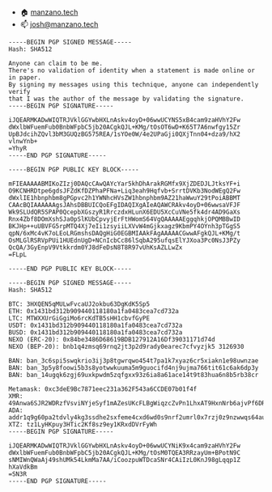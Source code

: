 - 🏠 [manzano.tech](https://www.manzano.tech)
- 📫 josh@manzano.tech

```
-----BEGIN PGP SIGNED MESSAGE-----
Hash: SHA512

Anyone can claim to be me.
There's no validation of identity when a statement is made online or in paper.
By signing my messages using this technique, anyone can independently verify
that I was the author of the message by validating the signature.
-----BEGIN PGP SIGNATURE-----

iJQEARMKADwWIQTRJVklGGYwbHXLnAskv4oyD+06wwUCYNS5xB4cam9zaHVhY2Fw
dWxlbWFuemFub0BnbWFpbC5jb20ACgkQJL+KMg/tOsOT6wD+K65T7A6nwfgy15Zr
UpBJdcihZQvl3bM3GUQzBG575REA/1sYOe0W/4e2UPaGji0QXjTnn04+dza9/hX2
vlnwYnb+
=YhyR
-----END PGP SIGNATURE-----
```
```
-----BEGIN PGP PUBLIC KEY BLOCK-----

mFIEAAAAABMIKoZIzj0DAQcCAwQAYcYar5khDhArakRGMfx9XjZDEDJLJtksYF+i
O9KCNHRDtpe6gdsJFZdKfDZPhaPFNa+Liq3eah9Hqfvb+SrrtDVKb3NodWEgQ2Fw
dWxlIE1hbnphbm8gPGpvc2h1YWNhcHVsZW1hbnphbm9AZ21haWwuY29tPoiABBMT
CAAcBQIAAAAAAgsJAhsDBBUICQoEFgIDAQIXgAIeAQAWCRAkv4oyD+06wwsaVFJF
Wk9SLUdQR5SPAP0QcepbXGszyR1RrczdxHLunX6EDU5XcCuVNe5fk4dr4AD9GaXs
Rnx4Zbf8DOmXshSJa0pSlKUbCpvyjErFtHWomS64VgQAAAAAEggqhkjOPQMBBwID
BKJHp++uUBVFG5rpMTQ4Xj7eIi1zsyiiLXVvW4mGjkxagz9KbmPY4OYnh3pTGgS5
qpN/6xMc4vK7oLEoLRGmshsDAQgHiG0EGBMIAAkFAgAAAAACGwwAFgkQJL+KMg/t
OsMLGlRSRVpPUi1HUEdnUgD+NCnIcbCc86lSqbA295ufqsElYJXoa3Pc0NsJ3PZy
QcQA/3GyEnpV9Vtkkrdm0YJ8dFeDsN8T8R97vUhKsAZLLwZx
=FLpL

-----END PGP PUBLIC KEY BLOCK-----
```
```
-----BEGIN PGP SIGNED MESSAGE-----
Hash: SHA512

BTC: 3HXQEN5qMULwFvcaUJ2okbu63DgKdK5Sp5
ETH: 0x1431bd312b909440118180a1fa0483cea7cd732a
LTC: MTWXXUrGiGgiMo6rcKdTB5sHH1cbvfGyPE
USDT: 0x1431bd312b909440118180a1fa0483cea7cd732a
BUSD: 0x1431bd312b909440118180a1fa0483cea7cd732a
NEXO (ERC-20): 0x84be3486D68619BDB127912A16Df39031171d74d
NEXO (BEP-20): bnb1q4zmsq69rnq2jt3p2d9rady0earec7cfvyzjk5 3126930

BAN: ban_3c6spi5swqkrio3ij3p8tgwrqwo454t7pa1k7xyaz6cr5xiakn1e98uwnzae
BAN: ban_3p5y8foowi5b3s8yotwwkuuma5m9guocifd4nj9ujma766tit61c6ak6dp3y
BAN: ban_14ugqk6zgj69uxkpwdm5zqfgxx93z6ia8a61ace14t9t83hua6n8b5rb38cr

Metamask: 0xc3deE9Bc7871eec231a362F543a6CCDE07b01f4f
XMR: 49Anwa6SJR2WDRzfVsviNYjeSyf1mAZesUKcFLBgWiqzcZvPn1LhxAT9HxnNrb6ajvPf6DR8f2DZ3fi4FZQnxd4BLTZEGXt
ADA: addr1q9g60pa2tdvly4kg3ssdhe2sxfeme4cxd6wd0s9nrf2umrl0x7rzj0z9nzwwqs64au6f87m872fxp02w34yk5n5zt2kqw3fuac
XTZ: tz1LyHKpuy3HTic2Kf8sz9ey1KRxdDVrFyWh
-----BEGIN PGP SIGNATURE-----

iJQEARMKADwWIQTRJVklGGYwbHXLnAskv4oyD+06wwUCYNiK9x4cam9zaHVhY2Fw
dWxlbWFuemFub0BnbWFpbC5jb20ACgkQJL+KMg/tOsM0TQEA3RRzayUm+BPotN9C
sNMIWnQWaAj49shUMk54LkmMa7AA/iCoozpuWTDcaSNr4CAiIzL0KnJ98gLqqp1Z
hXaVdkBm
=SN3R
-----END PGP SIGNATURE-----
```
<!--
**joshmanzano/joshmanzano** is a ✨ _special_ ✨ repository because its `README.md` (this file) appears on your GitHub profile.

Here are some ideas to get you started:

- 🔭 I’m currently working on ...
- 🌱 I’m currently learning ...
- 👯 I’m looking to collaborate on ...
- 🤔 I’m looking for help with ...
- 💬 Ask me about ...
- 📫 How to reach me: ...
- 😄 Pronouns: ...
- ⚡ Fun fact: ...
-->
